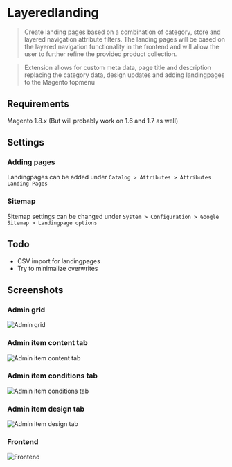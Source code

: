 Layeredlanding
===========

> Create landing pages based on a combination of category, store and layered navigation attribute filters. 
The landing pages will be based on the layered navigation functionality in the frontend and will allow the user to further refine the provided product collection.

> Extension allows for custom meta data, page title and description replacing the category data, design updates and adding landingpages to the Magento topmenu

## Requirements
Magento 1.8.x (But will probably work on 1.6 and 1.7 as well)

## Settings
### Adding pages
Landingpages can be added under `Catalog > Attributes > Attributes Landing Pages`

### Sitemap
Sitemap settings can be changed under `System > Configuration > Google Sitemap > Landingpage options`

## Todo
- CSV import for landingpages
- Try to minimalize overwrites


## Screenshots
### Admin grid
![Admin grid](http://i.imgur.com/uytojcK.png)

### Admin item content tab
![Admin item content tab](http://i.imgur.com/RVmiIG2.png)

### Admin item conditions tab
![Admin item conditions tab](http://i.imgur.com/P0KP8T0.png)

### Admin item design tab
![Admin item design tab](http://i.imgur.com/vFO1Xfd.png)

### Frontend
![Frontend](http://i.imgur.com/LF4ZTPL.png)